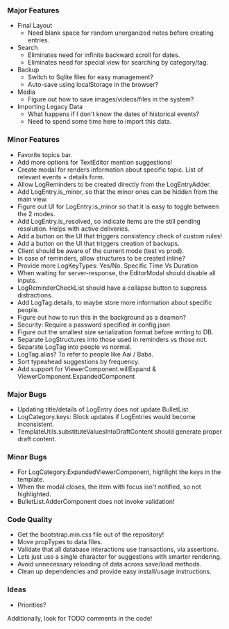 ### Major Features
* Final Layout
    * Need blank space for random unorganized notes before creating entries.
* Search
    * Eliminates need for infinite backward scroll for dates.
    * Eliminates need for special view for searching by category/tag.
* Backup
    * Switch to Sqlite files for easy management?
    * Auto-save using localStorage in the browser?
* Media
    * Figure out how to save images/videos/files in the system?
* Importing Legacy Data
    * What happens if I don't know the dates of historical events?
    * Need to spend some time here to import this data.

### Minor Features
* Favorite topics bar.
* Add more options for TextEditor mention suggestions!
* Create modal for renders information about specific topic. List of relevant events + details form.
* Allow LogReminders to be created directly from the LogEntryAdder.
* Add LogEntry.is_minor, so that the minor ones can be hidden from the main view.
* Figure out UI for LogEntry.is_minor so that it is easy to toggle between the 2 modes.
* Add LogEntry.is_resolved, so indicate items are the still pending resolution. Helps with active deliveries.
* Add a button on the UI that triggers consistency check of custom rules!
* Add a button on the UI that triggers creation of backups.
* Client should be aware of the current mode (test vs prod).
* In case of reminders, allow structures to be created inline?
* Provide more LogKeyTypes: Yes/No. Specific Time Vs Duration
* When waiting for server-response, the EditorModal should disable all inputs.
* LogReminderCheckList should have a collapse button to suppress distractions.
* Add LogTag.details, to maybe store more information about specific people.
* Figure out how to run this in the background as a deamon?
* Security: Require a password specified in config.json
* Figure out the smallest size serialization format before writing to DB.
* Separate LogStructures into those used in reminders vs those not.
* Separate LogTag into people vs normal.
* LogTag.alias? To refer to people like Aai / Baba.
* Sort typeahead suggestions by frequency.
* Add support for ViewerComponent.willExpand & ViewerComponent.ExpandedComponent

### Major Bugs
* Updating title/details of LogEntry does not update BulletList.
* LogCategory.keys: Block updates if LogEntries would become inconsistent.
* TemplateUtils.substituteValuesIntoDraftContent should generate proper draft content.

### Minor Bugs
* For LogCategory.ExpandedViewerComponent, highlight the keys in the template.
* When the modal closes, the item with focus isn't notified, so not highlighted.
* BulletList.AdderComponent does not invoke validation!

### Code Quality
* Get the bootstrap.min.css file out of the repository!
* Move propTypes to data files.
* Validate that all database interactions use transactions, via assertions.
* Lets just use a single character for suggestions with smarter rendering.
* Avoid unnecessary reloading of data across save/load methods.
* Clean up dependencies and provide easy install/usage instructions.

### Ideas
* Priorities?

Additionally, look for TODO comments in the code!
